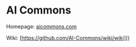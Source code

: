 # AI Commons
Homepage: [aicommons.com](wwww.aicommons.com)

Wiki: [https://github.com/AI-Commons/wiki/wiki]()

